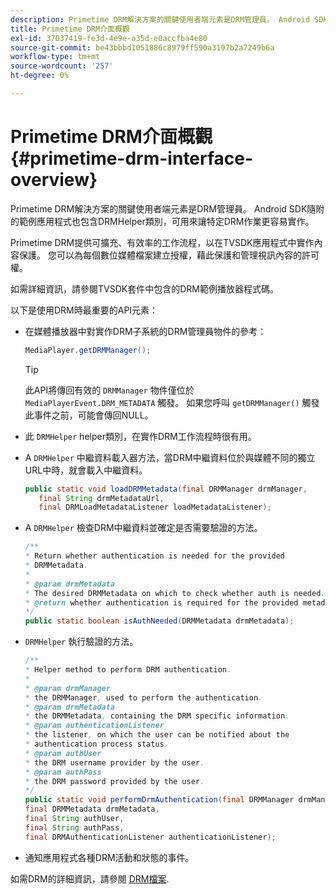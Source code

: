 ```yaml
---
description: Primetime DRM解決方案的關鍵使用者端元素是DRM管理員。 Android SDK隨附的範例應用程式也包含DRMHelper類別，可用來讓特定DRM作業更容易實作。
title: Primetime DRM介面概觀
exl-id: 37037419-fe3d-4e9e-a35d-e0accfba4e80
source-git-commit: be43bbbd1051886c8979ff590a3197b2a7249b6a
workflow-type: tm+mt
source-wordcount: '257'
ht-degree: 0%

---
```


# Primetime DRM介面概觀 {#primetime-drm-interface-overview}

Primetime DRM解決方案的關鍵使用者端元素是DRM管理員。 Android SDK隨附的範例應用程式也包含DRMHelper類別，可用來讓特定DRM作業更容易實作。

<!--<a id="section_4DD54E085AB345FE9BE00865E56B28DB"></a>-->

Primetime DRM提供可擴充、有效率的工作流程，以在TVSDK應用程式中實作內容保護。 您可以為每個數位媒體檔案建立授權，藉此保護和管理視訊內容的許可權。

如需詳細資訊，請參閱TVSDK套件中包含的DRM範例播放器程式碼。

以下是使用DRM時最重要的API元素：

* 在媒體播放器中對實作DRM子系統的DRM管理員物件的參考：

   ```java
   MediaPlayer.getDRMManager();
   ```

   >[!TIP]
   >
   >此API將傳回有效的 `DRMManager` 物件僅位於 `MediaPlayerEvent.DRM_METADATA` 觸發。 如果您呼叫 `getDRMManager()` 觸發此事件之前，可能會傳回NULL。

* 此 `DRMHelper` helper類別，在實作DRM工作流程時很有用。
* A `DRMHelper` 中繼資料載入器方法，當DRM中繼資料位於與媒體不同的獨立URL中時，就會載入中繼資料。

   ```java
   public static void loadDRMMetadata(final DRMManager drmManager,  
      final String drmMetadataUrl,  
      final DRMLoadMetadataListener loadMetadataListener);
   ```

* A `DRMHelper` 檢查DRM中繼資料並確定是否需要驗證的方法。

   ```java
   /** 
   * Return whether authentication is needed for the provided 
   * DRMMetadata. 
   * 
   * @param drmMetadata 
   * The desired DRMMetadata on which to check whether auth is needed. 
   * @return whether authentication is required for the provided metadata 
   */ 
   public static boolean isAuthNeeded(DRMMetadata drmMetadata);
   ```

* `DRMHelper` 執行驗證的方法。

   ```java
   /** 
   * Helper method to perform DRM authentication. 
   * 
   * @param drmManager 
   * the DRMManager, used to perform the authentication. 
   * @param drmMetadata 
   * the DRMMetadata, containing the DRM specific information. 
   * @param authenticationListener 
   * the listener, on which the user can be notified about the 
   * authentication process status. 
   * @param authUser 
   * the DRM username provider by the user. 
   * @param authPass 
   * the DRM password provided by the user. 
   */ 
   public static void performDrmAuthentication(final DRMManager drmManager,  
   final DRMMetadata drmMetadata,  
   final String authUser,  
   final String authPass,  
   final DRMAuthenticationListener authenticationListener);
   ```

* 通知應用程式各種DRM活動和狀態的事件。

<!--<a id="section_F58941D68EB94A5EBD1C7454D2A1B17A"></a>-->

如需DRM的詳細資訊，請參閱 [DRM檔案](https://helpx.adobe.com/primetime/user-guide.html).

